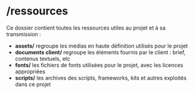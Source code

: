 # /ressources

Ce dossier contient toutes les ressources utiles au projet et à sa transmission :
   * **assets/** regroupe les médias en haute définition utilisés pour le projet
   * **documents client/** regroupe les éléments fournis par le client : brief, contenus textuels, etc
   * **fonts/** les fichiers de fonts utilisées pour le projet, avec les licences appropriées
   * **scripts/** les archives des scripts, frameworks, kits et autres exploités dans ce projet